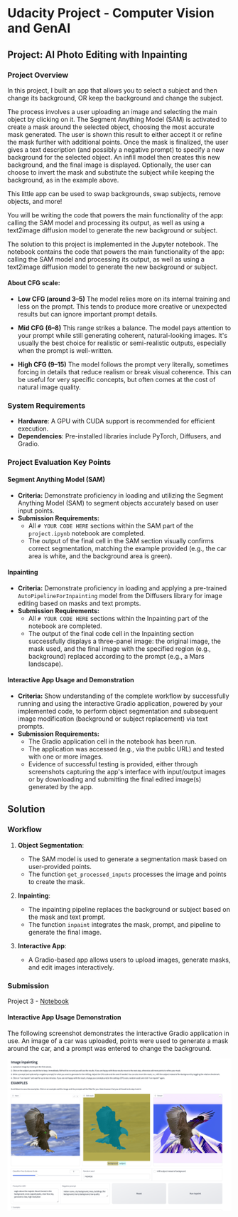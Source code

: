 # Udacity Project - Computer Vision and GenAI

## Project: AI Photo Editing with Inpainting

### Project Overview
In this project, I built an app that allows you to select a subject and then change its background, OR keep the background and change the subject.

The process involves a user uploading an image and selecting the main object by clicking on it. The Segment Anything Model (SAM) is activated to create a mask around the selected object, choosing the most accurate mask generated. The user is shown this result to either accept it or refine the mask further with additional points. Once the mask is finalized, the user gives a text description (and possibly a negative prompt) to specify a new background for the selected object. An infill model then creates this new background, and the final image is displayed. Optionally, the user can choose to invert the mask and substitute the subject while keeping the background, as in the example above.

This little app can be used to swap backgrounds, swap subjects, remove objects, and more!

You will be writing the code that powers the main functionality of the app: calling the SAM model and processing its output, as well as using a text2image diffusion model to generate the new background or subject.

The solution to this project is implemented in the Jupyter notebook. The notebook contains the code that powers the main functionality of the app: calling the SAM model and processing its output, as well as using a text2image diffusion model to generate the new background or subject.

#### About CFG scale:

* **Low CFG (around 3–5)** The model relies more on its internal training and less on the prompt. This tends to produce more creative or unexpected results but can ignore important prompt details.

* **Mid CFG (6–8)** This range strikes a balance. The model pays attention to your prompt while still generating coherent, natural-looking images. It's usually the best choice for realistic or semi-realistic outputs, especially when the prompt is well-written.

* **High CFG (9–15)** The model follows the prompt very literally, sometimes forcing in details that reduce realism or break visual coherence. This can be useful for very specific concepts, but often comes at the cost of natural image quality.

### System Requirements
- **Hardware**: A GPU with CUDA support is recommended for efficient execution.
- **Dependencies**: Pre-installed libraries include PyTorch, Diffusers, and Gradio.

### Project Evaluation Key Points

#### Segment Anything Model (SAM)
* **Criteria:** Demonstrate proficiency in loading and utilizing the Segment Anything Model (SAM) to segment objects accurately based on user input points.
* **Submission Requirements:**
    * All `# YOUR CODE HERE` sections within the SAM part of the `project.ipynb` notebook are completed.
    * The output of the final cell in the SAM section visually confirms correct segmentation, matching the example provided (e.g., the car area is white, and the background area is green).

#### Inpainting
* **Criteria:** Demonstrate proficiency in loading and applying a pre-trained `AutoPipelineForInpainting` model from the Diffusers library for image editing based on masks and text prompts.
* **Submission Requirements:**
    * All `# YOUR CODE HERE` sections within the Inpainting part of the notebook are completed.
    * The output of the final code cell in the Inpainting section successfully displays a three-panel image: the original image, the mask used, and the final image with the specified region (e.g., background) replaced according to the prompt (e.g., a Mars landscape).

#### Interactive App Usage and Demonstration
* **Criteria:** Show understanding of the complete workflow by successfully running and using the interactive Gradio application, powered by your implemented code, to perform object segmentation and subsequent image modification (background or subject replacement) via text prompts.
* **Submission Requirements:**
    * The Gradio application cell in the notebook has been run.
    * The application was accessed (e.g., via the public URL) and tested with one or more images.
    * Evidence of successful testing is provided, either through screenshots capturing the app's interface with input/output images or by downloading and submitting the final edited image(s) generated by the app.


## Solution

### Workflow
1. **Object Segmentation**:
   - The SAM model is used to generate a segmentation mask based on user-provided points.
   - The function `get_processed_inputs` processes the image and points to create the mask.

2. **Inpainting**:
   - The inpainting pipeline replaces the background or subject based on the mask and text prompt.
   - The function `inpaint` integrates the mask, prompt, and pipeline to generate the final image.

3. **Interactive App**:
   - A Gradio-based app allows users to upload images, generate masks, and edit images interactively.


### Submission
Project 3 - [Notebook](3_Computer-Vision-And-GenAI/project_3.ipynb)

#### Interactive App Usage Demonstration
The following screenshot demonstrates the interactive Gradio application in use. An image of a car was uploaded, points were used to generate a mask around the car, and a prompt was entered to change the background.

![Interactive App Usage Demonstration](Images/gradio_example.png)